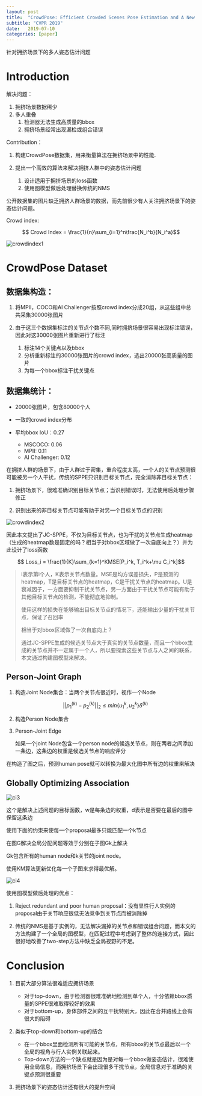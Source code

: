```yaml
---
layout: post
title:  "CrowdPose: Efficient Crowded Scenes Pose Estimation and A New Benchmark"
subtitle: "CVPR 2019"
date:   2019-07-10 
categories: [paper]
---
```


针对拥挤场景下的多人姿态估计问题

# Introduction

解决问题：

1. 拥挤场景数据稀少
2. 多人重叠
   1. 检测器无法生成高质量的bbox
   2. 拥挤场景经常出现漏检或组合错误

Contribution：

1. 构建CrowdPose数据集，用来衡量算法在拥挤场景中的性能.

2. 提出一个高效的算法来解决拥挤人群中的姿态估计问题
   1. 设计适用于拥挤场景的loss函数
   2. 使用图模型做后处理替换传统的NMS

公开数据集的图片缺乏拥挤人群场景的数据，而先前很少有人关注拥挤场景下的姿态估计问题。

Crowd index:

$$ Crowd Index = \frac{1}{n}\sum_{i=1}^n\frac{N_i^b}{N_i^a}$$

![crowdindex1](https://github.com/suoluowan/learngit/blob/master/images/crowdindex1.png?raw=true)



# CrowdPose Dataset

## 数据集构造：

1. 将MPII，COCO和AI Challenger按照crowd index分成20组，从这些组中总共采集30000张图片

2. 由于这三个数据集标注的关节点个数不同,同时拥挤场景很容易出现标注错误，因此对这30000张图片重新进行了标注
   1. 标注14个关键点以及bbox
   2. 分析重新标注的30000张图片的crowd index，选出20000张高质量的图片
   3. 为每一个bbox标注干扰关键点

##  数据集统计：

+ 20000张图片，包含80000个人

+ 一致的crowd index分布

+ 平均bbox IoU：0.27
  + MSCOCO: 0.06
  + MPII: 0.11
  + AI Challenger: 0.12

在拥挤人群的场景下，由于人群过于密集，重合程度太高，一个人的关节点预测很可能被另一个人干扰，传统的SPPE只识别目标关节点，完全消除非目标关节点：

1. 拥挤场景下，很难准确识别目标关节点；当识别错误时，无法使用后处理步骤修正

2. 识别出来的非目标关节点可能有助于对另一个目标关节点的识别

![crowdindex2](https://github.com/suoluowan/learngit/blob/master/images/crowdindex2.png?raw=true)

因此本文提出了JC-SPPE，不仅为目标关节点，也为干扰的关节点生成heatmap（生成的heatmap数是固定的吗？相当于对bbox区域做了一次自底向上？）并为此设计了loss函数

$$ Loss_i = \frac{1}{K}\sum_{k=1}^KMSE[P_i^k, T_i^k+\mu C_i^k]$$

> i表示第i个人，K表示关节点数量。MSE是均方误差损失，P是预测的heatmap，T是目标关节点的heatmap，C是干扰关节点的heatmap。U是衰减因子，一方面要抑制干扰关节点，另一方面由于干扰关节点可能有助于其他目标关节点的检测，不能彻底地抑制。
>
> 使用这样的损失在能够输出目标关节点的情况下，还能输出少量的干扰关节点，保证了召回率
>
> 相当于对bbox区域做了一次自底向上？
>
> 通过JC-SPPE生成的候选关节点大于真实的关节点数量，而且一个bbox生成的关节点并不一定属于一个人，所以要探索这些关节点与人之间的联系，本文通过构建图模型来解决。

## Person-Joint Graph

1. 构造Joint Node集合：当两个关节点很近时，视作一个Node

   $$||p_1^{(k)}-p_2^{(k)}||_2\leq min\{u_1^k, u_2^k\}\delta^{(k)}$$

2. 构造Person Node集合

3. Person-Joint Edge

   如果一个joint Node包含一个person node的候选关节点，则在两者之间添加一条边，这条边的权重是候选关节点的响应评分

在构造了图之后，预测human pose就可以转换为最大化图中所有边的权重来解决

## Globally Optimizing Association

![ci3](https://github.com/suoluowan/learngit/blob/master/images/crowdindex3.png?raw=true)

这个是解决上述问题的目标函数，w是每条边的权重，d表示是否要在最后的图中保留这条边

使用下面的约束来使每一个proposal最多只能匹配一个k节点

在图G解决全局分配问题等效于分别在子图Gk上解决

Gk包含所有的human node和k关节的joint node。

使用KM算法更新优化每一个子图来求得最优解。

![ci4](https://github.com/suoluowan/learngit/blob/master/images/crowdindex4.png?raw=true)

使用图模型做后处理的优点：

1. Reject redundant and poor human proposal：没有显性行人实例的proposal由于关节响应很低无法竞争到关节点而被消除掉

2. 传统的NMS是基于实例的，无法解决漏掉的关节点和错误组合问题，而本文的方法构建了一个全局的图模型，在匹配过程中考虑到了整体的连接方式，因此很好地改善了two-step方法中缺乏全局视野的不足。

# Conclusion

1. 目前大部分算法很难适应拥挤场景
   + 对于top-down，由于检测器很难准确地检测到单个人，十分依赖bbox质量的SPPE很难取得较好的效果
   + 对于bottom-up，身体部件之间的互干扰特别大，因此在合并路线上会有很大的阻碍

2. 类似于top-down和bottom-up的结合
   + 在一个bbox里面检测所有可能的关节点，所有bbox的关节点最后以一个全局的视角与行人实例关联起来。
   + Top-down方法的一个缺点就是因为是对每一个bbox做姿态估计，很难使用全局信息，而拥挤场景下会出现很多干扰节点，全局信息对于准确的关键点预测很重要

3. 拥挤场景下的姿态估计还有很大的提升空间





















